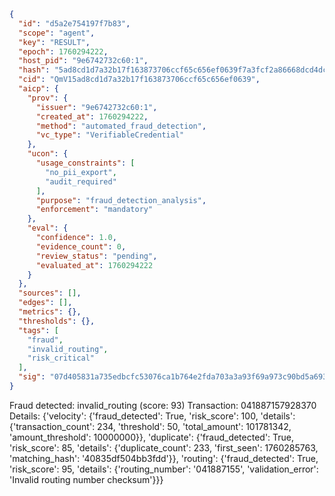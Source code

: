 ```json
{
  "id": "d5a2e754197f7b83",
  "scope": "agent",
  "key": "RESULT",
  "epoch": 1760294222,
  "host_pid": "9e6742732c60:1",
  "hash": "5ad8cd1d7a32b17f163873706ccf65c656ef0639f7a3fcf2a86668dcd4dcb75a",
  "cid": "QmV15ad8cd1d7a32b17f163873706ccf65c656ef0639",
  "aicp": {
    "prov": {
      "issuer": "9e6742732c60:1",
      "created_at": 1760294222,
      "method": "automated_fraud_detection",
      "vc_type": "VerifiableCredential"
    },
    "ucon": {
      "usage_constraints": [
        "no_pii_export",
        "audit_required"
      ],
      "purpose": "fraud_detection_analysis",
      "enforcement": "mandatory"
    },
    "eval": {
      "confidence": 1.0,
      "evidence_count": 0,
      "review_status": "pending",
      "evaluated_at": 1760294222
    }
  },
  "sources": [],
  "edges": [],
  "metrics": {},
  "thresholds": {},
  "tags": [
    "fraud",
    "invalid_routing",
    "risk_critical"
  ],
  "sig": "07d405831a735edbcfc53076ca1b764e2fda703a3a93f69a973c90bd5a693570"
}
```

Fraud detected: invalid_routing (score: 93)
Transaction: 041887157928370
Details: {'velocity': {'fraud_detected': True, 'risk_score': 100, 'details': {'transaction_count': 234, 'threshold': 50, 'total_amount': 101781342, 'amount_threshold': 10000000}}, 'duplicate': {'fraud_detected': True, 'risk_score': 85, 'details': {'duplicate_count': 233, 'first_seen': 1760285763, 'matching_hash': '40835df504bb3fdd'}}, 'routing': {'fraud_detected': True, 'risk_score': 95, 'details': {'routing_number': '041887155', 'validation_error': 'Invalid routing number checksum'}}}